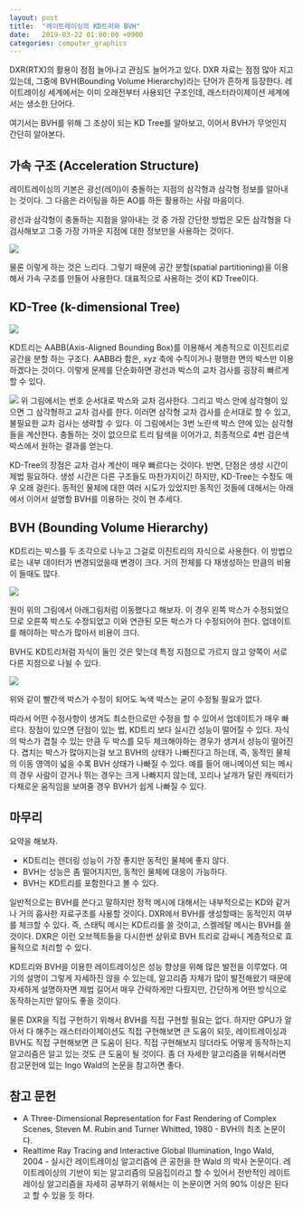 ```yaml
---
layout: post
title:  "레이트레이싱의 KD트리와 BVH"
date:   2019-03-22 01:00:00 +0900
categories: computer_graphics
---
```

DXR(RTX)의 활용이 점점 늘어나고 관심도 늘어가고 있다. DXR 자료는 점점 많아 지고 있는데, 그중에 BVH(Bounding Volume Hierarchy)라는 단어가 흔하게 등장한다. 레이트레이싱 세계에서는 이미 오래전부터 사용되던 구조인데, 래스터라이제이션 세계에서는 생소한 단어다.

여기서는 BVH를 위해 그 조상이 되는 KD Tree를 알아보고, 이어서 BVH가 무엇인지 간단히 알아본다.

## 가속 구조 (Acceleration Structure)
레이트레이싱의 기본은 광선(레이)이 충돌하는 지점의 삼각형과 삼각형 정보를 알아내는 것이다. 그 다음은 라이팅을 하든 AO를 하든 활용하는 사람 마음이다.

광선과 삼각형이 충돌하는 지점을 알아내는 것 중 가장 간단한 방법은 모든 삼각형을 다 검사해보고 그중 가장 가까운 지점에 대한 정보만을 사용하는 것이다.

![](https://lh3.googleusercontent.com/FSxQ1H2XF38nLPY_TRitC_Ce-NV-4zzqDOYSXddcU3Vnz4s7FucbHyA2cX5ycCAC5_Mm94bcBesqvxUrIdWz4F_cHHQU4-wgptfkk-o3PxMQkEErhf-dKeN0bHB5wXwYLAin94YfKC3MtRbl7Q_z1Hl3z7YbsGKdVIvbaXu6s1rZqOuZSMD6jB5VnYEsI_XgoSwvMWjU8KaCDii0_Y0-bHbRgs_guqWhA3w-TdvbzuKx-HtmvvqBHREiKj_Q3Ur2L6QX1jChcaWa7hIILUo7ZFLMu6IR_VBd4VmHs9N9JeVHd64_pPSI-NB_FEUndx_O3YGKmTwwLR_J1KoH9mvDZI25tESWggv_dq9bXnsJC6HYyzioTh3uNYYi4moVSudCfQx_wgdpmCnuMLA0NpIrcopHiI2akyXt4wyv02D6CGYTclsTB7nqNDhzSsXzt54yRn7gRSCkLiNOj-DLjQkKw7xxevZp-qc9HgKq8kQc2EtdIBMgqmBEMdJq42KVo4PBsLt6Acddl8LWR5R1c3CXsqNqMMjUP2Rf2RcYjAzsnIzjtTErLT8AN12-C8OtItPUlJ3SPqyZ_IsGFXaNCjYp3DPNMp30YAO1NpiQ-tIadybFEtohYCmW6NVBuyrw79vInS78DB1nKbmFcLfLylPxdkZVn28eDzGF3tHAZledOZXunYoXiafyqB1UtAULr8sEdehzEKbaxU3Ejt6XQCkbNvIEqA=w366-h230-no)

물론 이렇게 하는 것은 느리다. 그렇기 때문에 공간 분할(spatial partitioning)을 이용해서 가속 구조를 만들어 사용한다. 대표적으로 사용하는 것이 KD Tree이다.

## KD-Tree (k-dimensional Tree)
![](https://lh3.googleusercontent.com/fA5sG2QWawfw4axT39kSSErodoooHTdpRCxIo5oxMjtw6GZM3AuintYDdmLJJq9_sZnym39NyE7kHTu9s3wuhHKfwnHywMtHhAYUBBuMYgAHetlOgWBjG9o9MTPvKrct14jwsOdIgLjoIEKKKuMOS5z-kK1zWneZMqZJ2H8kbU32p8mDxZ0-grSTmcj7GgRV4quVn4KCLAKZRdrg-FumzDOd-o-0RzTGOVa703SzahQXButNfRVQUo5c7yAXDhEu4-PIgFQK_w443z_JcKE8j5xxC78mkuPzowwk6PErBriLTirz5zHyNxalvydYJypp8QEkuauS1_3ZQ74_10JvZVBic7kZDlwdsAB95qE_4_gEj0JyZ4fN72Tyld2D0sYjg7k4yvu-hLucBCS8l1fn3FzBOQSJEowme5vgB5c4HZnZCeA-n1gewHHLzGg-sRH9nW5uEWsLAA3s6cCBIjl52J_4aBRBXgBIFnwAXe64mGwQH47Wv3wDScSppsl6r1fyVfrLl8y7AvamK3D9N2axSCt1T4zBiLkLVhRsibEyzCnrSyxMhkGibzDGtU3YAKnI76P_1x0BwX19WJ1fu5mTkzsEza9zktpXWfs4bogESJcwe2ddeA11H-0Kh-NcOhN_8DE1LB_axuCPGWHQUCC9_B1r_pT4PN3aC_MgD3uFQlTK6xJ6PwMs2zlMGdV4lZBpYpAfQl6byb_xBU5SQve8oVmiow=w366-h230-no)

KD트리는 AABB(Axis-Aligned Bounding Box)를 이용해서 계층적으로 이진트리로 공간을 분할 하는 구조다. AABB라 함은, xyz 축에 수직이거나 평행한 면의 박스만 이용하겠다는 것이다. 이렇게 문제를 단순화하면 광선과 박스의 교차 검사를 굉장히 빠르게 할 수 있다.

![](https://lh3.googleusercontent.com/7Yw1xkRMtQtACvnx9uTljll4csQ_vW_Co9rAdwICINT7ZZBqjStYq3s2hsTt3cC95qMm8k-ODDaB0Yro9cd30zQS0oogOyB_tRxcsXKcBXXBX3zyMlKagSknIRzwFds5JjUxZ4uDsv7-qcfN6a9bMOVKMrLkZRg6LA47DEghHwmIs39Y444sCPnTAIZLJswcNyE4J8r7SLaZPXBOdXgQWANh2ch0Ek9nHqqfUOCkSc_YCllaA5amTF15e3VI3KVNOKRVxwKwvXXvtdHtetWl5T4sq3iMGfA9pTN6CVgpAP2eB33G_WbO5OujYLYJO2UjsgYQr6pz-7rAXvfJZqwm7MG4vOkV_6pWvaSuQy0bqeCnrNPg7ClRELA99H1jixqx1z1R37PXH2kkjN5nwkEdWAjhVlLzSLC3rnwt9SbC9CWisGRRMeQtA-fg503qGf_7p-yXGOEdbsFzsFX5RvRIYeFe7_APjXNahhUDxkvNrLrH2bwVrqv78xA_xvM4KCMQeXyt0_jnjlxPoEyohTsJdT9urJPM-FAf3ka2KKAb87dRnNqP23kg0iAO_m9vC5NgLLXgf6N0QwDXxtrVIbuGENE3pcPYCDeHYQxYX7uuJI8xIDQ_DF8k1mqV6CoI_Po24icsDfkvRFwQfQvds6yZMRWPX1ebsxiDsl5JIsR8myyIkI2kjgvPYL4XG0Z5sWucIygW1schA8R-RLP2HHAafAN13Q=w366-h230-no)
위 그림에서는 번호 순서대로 박스와 교차 검사한다. 그리고 박스 안에 삼각형이 있으면 그 삼각형하고 교차 검사를 한다. 이러면 삼각형 교차 검사를 순서대로 할 수 있고, 불필요한 교차 검사는 생략할 수 있다. 이 그림에서는 3번 노란색 박스 안에 있는 삼각형들을 계산한다. 충돌하는 것이 없으므로 트리 탐색을 이어가고, 최종적으로 4번 검은색 박스에서 원하는 결과를 얻는다.

KD-Tree의 장점은 교차 검사 계산이 매우 빠르다는 것이다. 반면, 단점은 생성 시간이 제법 필요하다. 생성 시간은 다른 구조들도 마찬가지이긴 하지만, KD-Tree는 수정도 매우 오래 걸린다. 동적인 물체에 대한 여러 시도가 있었지만 동적인 것들에 대해서는 아래에서 이어서 설명할 BVH를 이용하는 것이 현 추세다.

## BVH (Bounding Volume Hierarchy)
KD트리는 박스를 두 조각으로 나누고 그걸로 이진트리의 자식으로 사용한다. 이 방법으로는 내부 데이터가 변경되었을때 변경이 크다. 거의 전체를 다 재생성하는 만큼의 비용이 들때도 많다.

![](https://lh3.googleusercontent.com/SK05T9QeA0_17Em8ihKHPAS1zPZg5Mq5dPUk4KgBL2emYlwn3aZxI3FWvFz4QyIcw6Iwy92uS9BAsY-xSSPOTu0k30_JfzHReMle47Slc68hnqNjSR2sDx4fONG-dUpT7-vUEDqKu6Mx_e97vyJGeV85L552803A4zR4Bkq6jNSuo2wN5-4F_OBduvYQuf5yagQn1pYRmVQ2gx68cfwP7ar3ATpN-rdNp73Csy8qRUnu6lQ-QF58AbPL8vsWRiETM0L8VGfCvALVgQWREdy9G39F86OsnZQd_YbyRn3ryUL-pItorRTNJwvcp17wcxp9k7wCfIpRrUZTqs1M3eTFAdCr5QAH70VVGsM0e1Zcvg4NXPhC5uTvexCD2y5qhUQcUcd6T3Q2bqwMC5jmqfvIhXKKKZ1XEZri3nWjtlO4evz4e7or1Kq4Ete2XMAs3uDR44IrStdpt7OJBu-vc_jrX5Orf58EYdEOIPcqZcVb3afdtcCPQiTZFgQqq2waVCxI_POC9yOe5kfIgtk7dVGdGhLRetfadyjQDxXBFd-CegIuhXgBN6HWUt-wK1dXPQZOQ-0txOK7SS8RqRUVQZ2HV1f8IGv8KPYZx89N8xzmBJHMdqe_QodeC2JOJV6PX7LuAUJGBq5b5PQDKBMVa0Py5e-ogZr9sWT_EMi_jb_f1TVbd-lZeFTcTssCgjQjDziDNOJDZkTTqlMj0rn5BB7yAirQ_w=w303-h223-no)

원이 위의 그림에서 아래그림처럼 이동했다고 해보자. 이 경우 왼쪽 박스가 수정되었으므로 오른쪽 박스도 수정되었고 이와 연관된 모든 박스가 다 수정되어야 한다. 업데이트를 해야하는 박스가 많아서 비용이 크다.

BVH도 KD트리처럼 자식이 둘인 것은 맞는데 특정 지점으로 가르지 않고 양쪽이 서로 다른 지점으로 나뉠 수 있다.

![](https://lh3.googleusercontent.com/qBsc3ztH75eqMIP873YXTA2XnGI8SED3zBWqWVRydGogv51nhm-s1rv2_xwPEfShGCVOfa5Rfkwk4md_YxjYR5avbF4KVhjOHPiH-KC5g7rfxX2Iq6yYw9Q4YQOaenTjom8x7ayBjrHqLBPnPZozpjQ658BcWNBI-Z9pod3Am049bcD-JdLgHUwGg7XhPW_oEHNSbtjJQcXHyIIglC_h2p0SRXJRkxdrzfm5TmCd3V4z22IkIqhQ-tS1z7Q8Wv1GE4thB8-5My5cu8PLx4-RVOc8J6Zt5pv59CBcgfP5w5MdkGjU67Gwhz1h7DjujPiYf6AWAZevfdY_d9g-wmwlHReAWy0ABqWFqg-EGzWtinvRDK0nthetHxZXPMroWy3uV819mubYWrgQfyKlC-eb_y1qSoTdBoMGRpDUZLeP0dBNEvadIx9gZ4a5EaG05SWUWuG77dZoERGDEOKzSBiCxOkOUj-WKJpeLr-5Ru6YtnHanW2zvfQJVQORdbjd-W_Zc4YkceauBHqO58hRVsYWVDsWIa2rOE_asbvjJs_iQrdRUY9UwiuZAuDElQzJUh3rrJs9LFK_KqNnCsmwxibM5aU5r48b7tbrVjUYHeEfVsNcneP3Mn9mSuvnndsZIJQeRv3wgbnROEDS7e-0bX_Ml-3LV_UNEivNhskFZGJeZMGJsq96N4e5jw9R7E7_9jHgJz4QaziyJVxQ4wUqN-FdpCTxew=w288-h100-no)

위와 같이 빨간색 박스가 수정이 되어도 녹색 박스는 굳이 수정될 필요가 없다.

따라서 어떤 수정사항이 생겨도 최소한으로만 수정을 할 수 있어서 업데이트가 매우 빠르다. 장점이 있으면 단점이 있는 법, KD트리 보다 실시간 성능이 떨어질 수 있다. 자식의 박스가 겹칠 수 있는 만큼 두 박스를 모두 체크해야하는 경우가 생겨서 성능이 떨어진다. 겹치는 박스가 많아지는걸 보고 BVH의 상태가 나빠진다고 하는데, 즉, 동적인 물체의 이동 영역이 넓을 수록 BVH 상태가 나빠질 수 있다. 예를 들어 애니메이션 되는 메시의 경우 사람이 걷거나 뛰는 경우는 크게 나빠지지 않는데, 꼬리나 날개가 달린 캐릭터가 다채로운 움직임을 보여줄 경우 BVH가 쉽게 나빠질 수 있다.

## 마무리
요약을 해보자. 

* KD트리는 렌더링 성능이 가장 좋지만 동적인 물체에 좋지 않다.
* BVH는 성능은 좀 떨어지지만, 동적인 물체에 대응이 가능하다.
* BVH는 KD트리를 포함한다고 볼 수 있다.

일반적으로는 BVH를 쓴다고 말하지만 정적 메시에 대해서는 내부적으로는 KD와 같거나 거의 흡사한 자료구조를 사용할 것이다. DXR에서 BVH를 생성할때는 동적인지 여부를 체크할 수 있다. 즉, 스태틱 메시는 KD트리를 쓸 것이고, 스켈레탈 메시는 BVH를 쓸 것이다. DXR은 이런 오브젝트들을 다시한번 상위로 BVH 트리로 감싸니 계층적으로 효율적으로 처리할 수 있다.

KD트리와  BVH을 이용한 레이트레이싱은 성능 향상을 위해 많은 발전을 이루었다. 여기의 설명이 그렇게 자세하진 않을 수 있는데, 알고리즘 자체가 많이 발전해왔기 때문에 자세하게 설명하자면 제법 길어서 매우 간략하게만 다뤘지만, 간단하게 어떤 방식으로 동작하는지만 알아도 좋을 것이다.

물론 DXR을 직접 구현하기 위해서 BVH를 직접 구현할 필요는 없다. 하지만 GPU가 알아서 다 해주는 래스터라이제이션도 직접 구현해보면 큰 도움이 되듯, 레이트레이싱과 BVH도 직접 구현해보면 큰 도움이 된다. 직접 구현해보지 않더라도 어떻게 동작하는지 알고리즘은 알고 있는 것도 큰 도움이 될 것이다. 좀 더 자세한 알고리즘을 위해서라면 참고문헌에 있는 Ingo Wald의 논문을 참고하면 좋다.

## 참고 문헌
* A Three-Dimensional Representation for Fast Rendering of Complex Scenes, Steven M. Rubin and Turner Whitted, 1980
  \- BVH의 최초 논문이다.
* Realtime Ray Tracing and Interactive Global Illumination, Ingo Wald, 2004
  \- 실시간 레이트레이싱 알고리즘에 큰 공헌을 한 Wald 의 박사 논문이다. 레이트레이싱의 기반이 되는 알고리즘의 모음집이라고 할 수 있어서 전반적인 레이트레이싱 알고리즘을 자세히 공부하기 위해서는 이 논문이면 거의 90% 이상은 된다고 할 수 있을 듯 하다.
